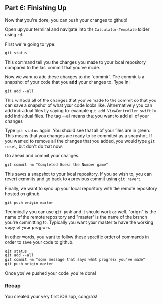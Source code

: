 ## Part 6: Finishing Up

Now that you're done, you can push your changes to github!

Open up your terminal and navigate into the `Calculator-Template` folder using `cd`.

First we're going to type:
```
git status
```

This command tell you the changes you made to your local repository compared to the last commit that you've made.

Now we want to add these changes to the "commit". The commit is a snapshot of your code that you **add** your changes to. Type in:

```
git add --all
```

This will add all of the changes that you've made to the commit so that you can save a snapshot of what your code looks like. Altnernatively you can add individual files by saying for example `git add ViewController.swift` to add individual files. The tag --all means that you want to add all of your changes.

Type `git status` again. You should see that all of your files are in green. This means that you changes are ready to be commited as a snapshot. If you wanted to remove all the changes that you added, you would type `git reset`, but don't do that now.

Go ahead and commit your changes.

```
git commit -m "Completed Guess the Number game"
```

This saves a snapshot to your local repository. If you so wish to, you can revert commits and go back to a previous commit using `git revert`.

Finally, we want to sync up your local repository with the remote repository hosted on github.

```
git push origin master
```

Technically you can use `git push` and it should work as well. "origin" is the name of the remote repository and "master" is the name of the branch you're committing to. Typically you want your master to have the working copy of your program.

In other words, you want to follow these specific order of commands in order to save your code to github.

```
git status
git add --all
git commit -m "some message that says what progress you've made"
git push origin master
```

Once you've pushed your code, you're done!

### Recap
You created your very first iOS app, congrats!
